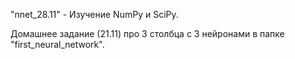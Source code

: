 "nnet_28.11" - Изучение NumPy и SciPy.

Домашнее задание (21.11) про 3 столбца с 3 нейронами в папке "first_neural_network".
